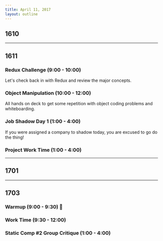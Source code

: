 ```yaml
---
title: April 11, 2017
layout: outline
---
```


## 1610

-----------------------------------------------

## 1611

### Redux Challenge (9:00 - 10:00)  
Let's check back in with Redux and review the major concepts.   

### Object Manipulation (10:00 - 12:00)  
All hands on deck to get some repetition with object coding problems and whiteboarding.  

### Job Shadow Day 1 (1:00 - 4:00)  
If you were assigned a company to shadow today, you are excused to go do the thing!

### Project Work Time (1:00 - 4:00)  

-----------------------------------------------

## 1701

-----------------------------------------------

## 1703

### Warmup (9:00 - 9:30) :muscle:

### Work Time (9:30 - 12:00)

### Static Comp #2 Group Critique (1:00 - 4:00)
